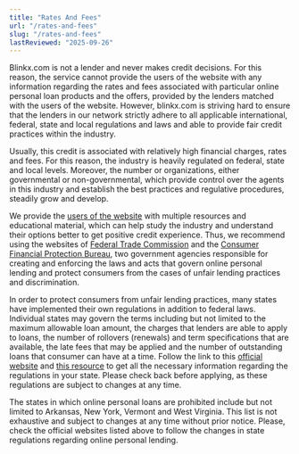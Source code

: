 ```yaml
---
title: "Rates And Fees"
url: "/rates-and-fees"
slug: "/rates-and-fees"
lastReviewed: "2025-09-26"
---
```

Blinkx.com is not a lender and never makes credit decisions. For this reason, the service cannot provide the users of the website with any information regarding the rates and fees associated with particular online personal loan products and the offers, provided by the lenders matched with the users of the website. However, blinkx.com is striving hard to ensure that the lenders in our network strictly adhere to all applicable international, federal, state and local regulations and laws and able to provide fair credit practices within the industry.

Usually, this credit is associated with relatively high financial charges, rates and fees. For this reason, the industry is heavily regulated on federal, state and local levels. Moreover, the number or organizations, either governmental or non-governmental, which provide control over the agents in this industry and establish the best practices and regulative procedures, steadily grow and develop.

We provide the [users of the website](https://blinkx.com/) with multiple resources and educational material, which can help study the industry and understand their options better to get positive credit experience. Thus, we recommend using the websites of [Federal Trade Commission](https://www.ftc.gov/) and the [Consumer Financial Protection Bureau](http://www.consumerfinance.gov/), two government agencies responsible for creating and enforcing the laws and acts that govern online personal lending and protect consumers from the cases of unfair lending practices and discrimination.

In order to protect consumers from unfair lending practices, many states have implemented their own regulations in addition to federal laws. Individual states may govern the terms including but not limited to the maximum allowable loan amount, the charges that lenders are able to apply to loans, the number of rollovers (renewals) and term specifications that are available, the late fees that may be applied and the number of outstanding loans that consumer can have at a time. Follow the link to this [official website](http://paydayloaninfo.org/state-information) and [this resource](http://www.ncsl.org/research/financial-services-and-commerce/payday-lending-state-statutes.aspx) to get all the necessary information regarding the regulations in your state. Please check back before applying, as these regulations are subject to changes at any time.

The states in which online personal loans are prohibited include but not limited to Arkansas, New York, Vermont and West Virginia. This list is not exhaustive and subject to changes at any time without prior notice. Please, check the official websites listed above to follow the changes in state regulations regarding online personal lending.

